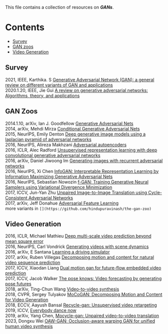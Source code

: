 This file contains a collection of resources on ***GANs***.<br>
# Contents
* [Survey](#survey) 
* [GAN zoos](#zoos)
* [Video Generation](#vg)

## <span id="survey">Survey</span><br>
2021, IEEE, Karthika. S [Generative Adversarial Network (GAN): a general review on different variants of GAN and applications](https://ieeexplore.ieee.org/abstract/document/9489160)<br>
2020.1.20, IEEE, Jie Gui [A review on generative adversarial networks: Algorithms, theory, and applications](https://arxiv.org/pdf/2001.06937)<br>

## <span id="zoos">GAN Zoos</span><br>
2014.1.10, arXiv, Ian J. Goodfellow [Generative Adversarial Nets](https://arxiv.org/pdf/1406.2661.pdf)<br> 
2014, arXiv, Mehdi Mirza [Conditional Generative Adversarial Nets](https://arxiv.org/pdf/1411.1784.pdf%EF%BC%88CGAN%EF%BC%89)<br>
2015, NeurIPS, Emily Denton [Deep generative image models using a laplacian pyramid of adversarial networks](https://proceedings.neurips.cc/paper/2015/file/aa169b49b583a2b5af89203c2b78c67c-Paper.pdf)<br>
2016, NeurIPS, Alireza Makhzani [Adversarial autoencoders](https://arxiv.org/pdf/1511.05644.pdf%5D)<br>
2016, ICLR, Alec Radford [Unsupervised representation learning with deep convolutional generative adversarial networks](https://arxiv.org/pdf/1511.06434.pdf%C3)<br>
2016, arXiv, Daniel Jiwoong Im [Generating images with recurrent adversarial networks](https://arxiv.org/abs/1602.05110)<br>
2016, NeurIPS, Xi Chen [InfoGAN: Interpretable Representation Learning by Information Maximizing Generative Adversarial Nets](https://proceedings.neurips.cc/paper/2016/file/7c9d0b1f96aebd7b5eca8c3edaa19ebb-Paper.pdf)<br>
2016, NeurIPS, Sebastian Nowozin [f-GAN: Training Generative Neural Samplers using Variational Divergence Minimization](https://proceedings.neurips.cc/paper/2016/file/cedebb6e872f539bef8c3f919874e9d7-Paper.pdf)<br>
2017, ICCV, Jun-Yan Zhu [Unpaired Image-to-Image Translation using Cycle-Consistent Adversarial Networks](https://openaccess.thecvf.com/content_ICCV_2017/papers/Zhu_Unpaired_Image-To-Image_Translation_ICCV_2017_paper.pdf)<br>
2017, arXiv, Jeff Donahue [Adversarial Feature Learning](https://arxiv.org/abs/1605.09782)<br>
more variants in `[](https://github.com/hindupuravinash/the-gan-zoo)`


## <span id="vg">Video Generation</span><br>
2016, ICLR, Michael Mathieu [Deep multi-scale video prediction beyond mean square error](https://arxiv.org/pdf/1511.05440.pdf%5D)<br>
2016, NeurIPS, Carl Vondrick [Generating videos with scene dynamics](https://proceedings.neurips.cc/paper/2016/file/04025959b191f8f9de3f924f0940515f-Paper.pdf)<br>
2016, arXiv, E Santana [Learning a driving simulator](https://arxiv.org/pdf/1608.01230.pdf?iframe=true&width=1480&height=620)<br>
2017, arXiv, Ruben Villegas [Decomposing motion and content for natural video sequence prediction](https://arxiv.org/pdf/1706.08033.pdf)<br>
2017, ICCV, Xiaodan Liang [Dual motion gan for future-flow embedded video prediction](https://openaccess.thecvf.com/content_ICCV_2017/papers/Liang_Dual_Motion_GAN_ICCV_2017_paper.pdf)<br>
2017, ICCV, Jacob Walker [The pose knows: Video forecasting by generating pose futures](https://openaccess.thecvf.com/content_ICCV_2017/papers/Walker_The_Pose_Knows_ICCV_2017_paper.pdf)<br>
2018, arXiv, Ting-Chun Wang [Video-to-video synthesis](https://arxiv.org/pdf/1808.06601.pdf)<br>
2018, CVPR, Sergey Tulyakov [MoCoGAN: Decomposing Motion and Content for Video Generation](https://openaccess.thecvf.com/content_cvpr_2018/papers/Tulyakov_MoCoGAN_Decomposing_Motion_CVPR_2018_paper.pdf)<br>
2018, ECCV, Aayush Bansal [Recycle-gan: Unsupervised video retargeting](https://openaccess.thecvf.com/content_ECCV_2018/papers/Aayush_Bansal_Recycle-GAN_Unsupervised_Video_ECCV_2018_paper.pdf)<br>
2019, ICCV, [Everybody dance now](https://openaccess.thecvf.com/content_ICCV_2019/papers/Chan_Everybody_Dance_Now_ICCV_2019_paper.pdf)<br>
2019, arXiv, Yang Chen, [Mocycle-gan: Unpaired video-to-video translation](https://arxiv.org/pdf/1908.09514.pdf)<br>
2023, Dongxu Wei [OAW-GAN: Occlusion-aware warping GAN for unified human video synthesis](https://link.springer.com/article/10.1007/s10489-022-03527-y)<br>



